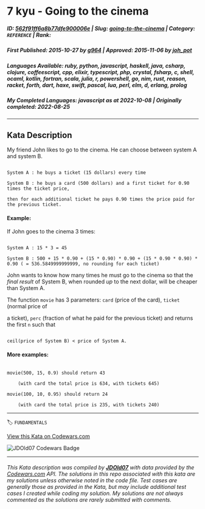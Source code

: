 # 7 kyu - Going to the cinema

##### **ID**: [562f91ff6a8b77dfe900006e](https://www.codewars.com/kata/562f91ff6a8b77dfe900006e) | **Slug**: [going-to-the-cinema](https://www.codewars.com/kata/562f91ff6a8b77dfe900006e) | **Category**: `REFERENCE` | **Rank**: <span style="color:white">7 kyu</span>

##### **First Published**: 2015-10-27 ***by*** [g964](https://www.codewars.com/users/g964) | **Approved**: 2015-11-06 ***by*** [joh_pot](https://www.codewars.com/users/joh_pot)

##### **Languages Available**: ruby, python, javascript, haskell, java, csharp, clojure, coffeescript, cpp, elixir, typescript, php, crystal, fsharp, c, shell, ocaml, kotlin, fortran, scala, julia, r, powershell, go, nim, rust, reason, racket, forth, dart, haxe, swift, pascal, lua, perl, elm, d, erlang, prolog

##### **My Completed Languages**: javascript ***as at*** 2022-10-08 | **Originally completed**: 2022-08-25

---

## Kata Description


My friend John likes to go to the cinema. He can choose between system A and system B.

```

System A : he buys a ticket (15 dollars) every time

System B : he buys a card (500 dollars) and a first ticket for 0.90 times the ticket price, 

then for each additional ticket he pays 0.90 times the price paid for the previous ticket.

```

#### Example: 

If John goes to the cinema 3 times:

```

System A : 15 * 3 = 45

System B : 500 + 15 * 0.90 + (15 * 0.90) * 0.90 + (15 * 0.90 * 0.90) * 0.90 ( = 536.5849999999999, no rounding for each ticket)

```

John wants to know how many times he must go to the cinema so that the *final result* of System B, when rounded *up* to the next dollar, will be cheaper than System A.



The function `movie` has 3 parameters: `card` (price of the card), `ticket` (normal price of 

a ticket), `perc` (fraction of what he paid for the previous ticket) and returns the first `n` such that

```

ceil(price of System B) < price of System A.

```

#### More examples:

```

movie(500, 15, 0.9) should return 43 

    (with card the total price is 634, with tickets 645)

movie(100, 10, 0.95) should return 24 

    (with card the total price is 235, with tickets 240)

```

---


🏷 `FUNDAMENTALS`


[View this Kata on Codewars.com](https://www.codewars.com/kata/562f91ff6a8b77dfe900006e)

![](https://www.codewars.com/users/jdold07/badges/large "JDOld07 Codewars Badge")

---

###### *This Kata description was compiled by [**JDOld07**](https://tpstech.dev) with data provided by the [Codewars.com](https://www.codewars.com) API.  The solutions in this repo associated with this kata are my solutions unless otherwise noted in the code file.  Test cases are generally those as provided in the Kata, but may include additional test cases I created while coding my solution.  My solutions are not always commented as the solutions are rarely submitted with comments.*
